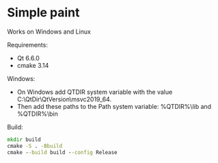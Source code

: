 # Simple paint

Works on Windows and Linux

Requirements:
* Qt 6.6.0
* cmake 3.14

Windows:
* On Windows add QTDIR system variable with the value C:\QtDir\QtVersion\msvc2019_64.
* Then add these paths to the Path system variable: %QTDIR%\lib and %QTDIR%\bin

Build:
```cmd
mkdir build
cmake -S . -Bbuild
cmake --build build --config Release
```
